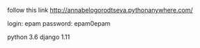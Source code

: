 follow this link
http://annabelogorodtseva.pythonanywhere.com/

login: epam
password: epam0epam

python 3.6
django 1.11
